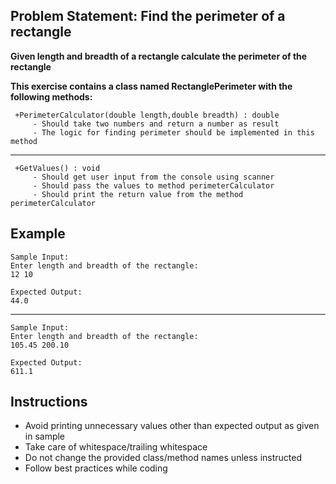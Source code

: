 ## Problem Statement: Find the perimeter of a rectangle ##

**Given length and breadth of a rectangle calculate the perimeter of the rectangle**

**This exercise contains a class named RectanglePerimeter with the following methods:**

     +PerimeterCalculator(double length,double breadth) : double  
         - Should take two numbers and return a number as result
         - The logic for finding perimeter should be implemented in this method
-------------------------------------------------------
     +GetValues() : void
         - Should get user input from the console using scanner
         - Should pass the values to method perimeterCalculator
         - Should print the return value from the method perimeterCalculator   

## Example
    Sample Input:
    Enter length and breadth of the rectangle:
    12 10
    
    Expected Output:
    44.0
--------------------------------------------------------
    Sample Input:
    Enter length and breadth of the rectangle:
    105.45 200.10
    
    Expected Output:
    611.1

## Instructions

- Avoid printing unnecessary values other than expected output as given in sample
- Take care of whitespace/trailing whitespace
- Do not change the provided class/method names unless instructed
- Follow best practices while coding